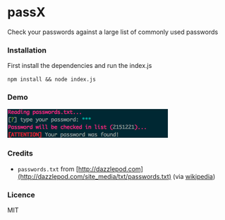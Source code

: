 # passX

Check your passwords against a large list of commonly used passwords

### Installation

First install the dependencies and run the index.js

```
npm install && node index.js
```

### Demo

![image](assets/demo.png)

### Credits

- `passwords.txt` from [http://dazzlepod.com](http://dazzlepod.com/site_media/txt/passwords.txt) (via [wikipedia](http://en.wikipedia.org/wiki/Password))

### Licence

MIT